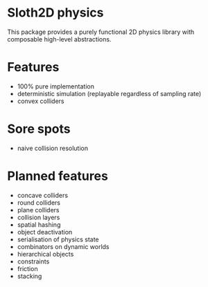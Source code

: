 Sloth2D physics
===============

This package provides a purely functional 2D physics library with
composable high-level abstractions.

Features
========

* 100% pure implementation
* deterministic simulation (replayable regardless of sampling rate)
* convex colliders

Sore spots
==========

* naive collision resolution

Planned features
================

* concave colliders
* round colliders
* plane colliders
* collision layers
* spatial hashing
* object deactivation
* serialisation of physics state
* combinators on dynamic worlds
* hierarchical objects
* constraints
* friction
* stacking
